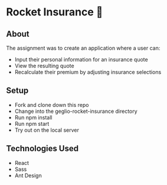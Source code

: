 # Rocket Insurance 🚀

## About
The assignment was to create an application where a user can:
- Input their personal information for an insurance quote
- View the resulting quote
- Recalculate their premium by adjusting insurance selections

## Setup
- Fork and clone down this repo
- Change into the geglio-rocket-insurance directory
- Run npm install
- Run npm start
- Try out on the local server

## Technologies Used
- React
- Sass
- Ant Design
